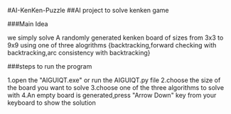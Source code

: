 #AI-KenKen-Puzzle
##AI project to solve kenken game

###Main Idea

we simply solve A randomly generated kenken board of sizes from 3x3 to 9x9 using one of three alogrithms
{backtracking,forward checking with backtracking,arc consistency with backtracking}

###steps to run the program

1.open the "AIGUIQT.exe" or run the AIGUIQT.py file
2.choose the size of the board you want to solve
3.choose one of the three algorithms to solve with
4.An empty board is generated,press "Arrow Down" key from your keyboard to show the solution

